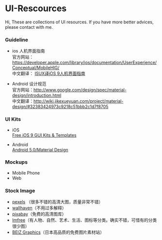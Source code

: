 # UI-Rescources
Hi, These are collections of UI resources. If you have more better advices, please contact with me.

### Guideline
- ios 人机界面指南  
官方网站： <https://developer.apple.com/library/ios/documentation/UserExperience/Conceptual/MobileHIG/>  
中文翻译： [ISUX译iOS 9人机界面指南](https://isux.tencent.com/ios9-guideline-ch1.html)  

- Android 设计规范  
官方网站：<http://www.google.com/design/spec/material-design/introduction.html>  
中文翻译：<http://wiki.jikexueyuan.com/project/material-design/#32383424973c9218c51bbb2c1d7f8705>

### UI Kits
- iOS  
[Free iOS 9 GUI Kits & Templates](http://speckyboy.com/2015/10/15/free-ios-9-gui-kits/)

- Android  
[Android 5.0/Material Design](https://www.behance.net/gallery/18067893/Android-L-Psd)

### Mockups

- Mobile Phone
- Web

### Stock Image

- [pexels](https://www.pexels.com/) （很多不错的高清大图，质量非常不错）
- [wallhaven](http://alpha.wallhaven.cc/)（不用过多解释）
- [pixabay](https://pixabay.com/)（免费的高清图库）
- [Imfree](http://www.imcreator.com/free)（有人物、自然、艺术、生活、图标等分类。确实不错，可惜有的分类很少图）
- [BEIZ Graphics](http://www.beiz.jp/)（日本高品质的免费图片素材站）